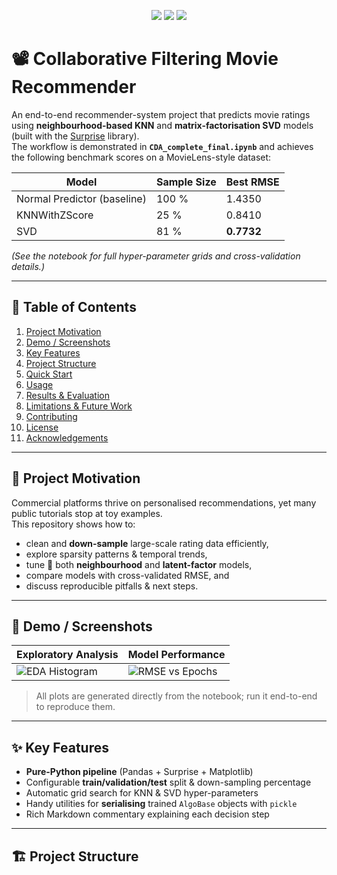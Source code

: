 <!--
═══════════════════════════════════════════════════════════════════════
README FOR “Collaborative Filtering Movie Recommender”
═══════════════════════════════════════════════════════════════════════
-->

<p align="center">
  <img src="https://img.shields.io/badge/Python-3.10+-blue?logo=python">
  <img src="https://img.shields.io/badge/License-MIT-green">
  <img src="https://img.shields.io/badge/Build-Passing-brightgreen">
</p>

# 📽️ Collaborative Filtering Movie Recommender

An end-to-end recommender-system project that predicts movie ratings using **neighbourhood-based KNN** and **matrix-factorisation SVD** models (built with the [Surprise](https://surprise.readthedocs.io/) library).  
The workflow is demonstrated in **`CDA_complete_final.ipynb`** and achieves the following benchmark scores on a MovieLens-style dataset:

| Model                     | Sample Size | Best RMSE |
|---------------------------|-------------|-----------|
| Normal Predictor (baseline) | 100 %      | 1.4350 |
| KNNWithZScore             | 25 %        | 0.8410 |
| SVD                       | 81 %        | **0.7732** |

*(See the notebook for full hyper-parameter grids and cross-validation details.)*

---

## 📂 Table of Contents
1. [Project Motivation](#-project-motivation)
2. [Demo / Screenshots](#-demo--screenshots)
3. [Key Features](#-key-features)
4. [Project Structure](#-project-structure)
5. [Quick Start](#-quick-start)
6. [Usage](#-usage)
7. [Results & Evaluation](#-results--evaluation)
8. [Limitations & Future Work](#-limitations--future-work)
9. [Contributing](#-contributing)
10. [License](#-license)
11. [Acknowledgements](#-acknowledgements)

---

## 🚀 Project Motivation
Commercial platforms thrive on personalised recommendations, yet many public tutorials stop at toy examples.  
This repository shows how to:

* clean and **down-sample** large-scale rating data efficiently,
* explore sparsity patterns & temporal trends,
* tune 🔧 both **neighbourhood** and **latent-factor** models,
* compare models with cross-validated RMSE, and
* discuss reproducible pitfalls & next steps.

---

## 🎥 Demo / Screenshots
| Exploratory Analysis | Model Performance |
|----------------------|-------------------|
| ![EDA Histogram](docs/images/ratings_hist.png) | ![RMSE vs Epochs](docs/images/rmse_epochs.png) |

> All plots are generated directly from the notebook; run it end-to-end to reproduce them.

---

## ✨ Key Features
* **Pure-Python pipeline** (Pandas + Surprise + Matplotlib)  
* Configurable **train/validation/test** split & down-sampling percentage  
* Automatic grid search for KNN & SVD hyper-parameters  
* Handy utilities for **serialising** trained `AlgoBase` objects with `pickle`  
* Rich Markdown commentary explaining each decision step

---

## 🏗️ Project Structure
